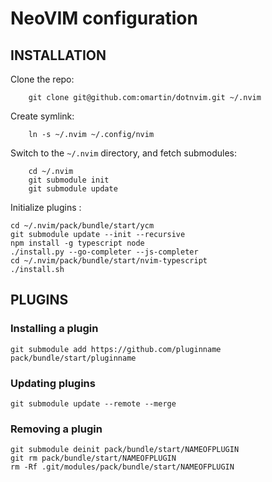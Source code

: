 # NeoVIM configuration

## INSTALLATION
Clone the repo:
```
    git clone git@github.com:omartin/dotnvim.git ~/.nvim
```

Create symlink:
```
    ln -s ~/.nvim ~/.config/nvim
```

Switch to the `~/.nvim` directory, and fetch submodules:
```
    cd ~/.nvim
    git submodule init
    git submodule update
```

Initialize plugins :
```
cd ~/.nvim/pack/bundle/start/ycm
git submodule update --init --recursive
npm install -g typescript node
./install.py --go-completer --js-completer
cd ~/.nvim/pack/bundle/start/nvim-typescript
./install.sh
```

## PLUGINS
### Installing a plugin
```
git submodule add https://github.com/pluginname pack/bundle/start/pluginname
```

### Updating plugins
```
git submodule update --remote --merge
```

### Removing a plugin
```
git submodule deinit pack/bundle/start/NAMEOFPLUGIN
git rm pack/bundle/start/NAMEOFPLUGIN
rm -Rf .git/modules/pack/bundle/start/NAMEOFPLUGIN
```

